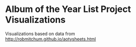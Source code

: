 # Album of the Year List Project Visualizations

Visualizations based on data from http://robmitchum.github.io/aotysheets.html
